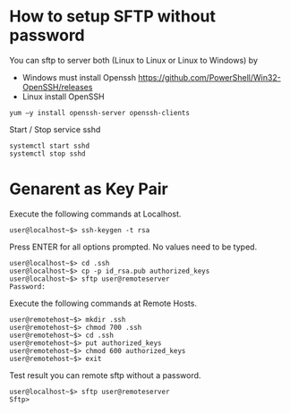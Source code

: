 # How to setup SFTP without password

You can sftp to server both (Linux to Linux or Linux to Windows) by
- Windows must install Openssh https://github.com/PowerShell/Win32-OpenSSH/releases
- Linux install OpenSSH

```
yum –y install openssh-server openssh-clients
```

Start / Stop service sshd

```
systemctl start sshd
systemctl stop sshd
```

# Genarent as Key Pair

Execute the following commands at Localhost.
```
user@localhost~$> ssh-keygen -t rsa 
```

Press ENTER for all options prompted. No values need to be typed.
```
user@localhost~$> cd .ssh
user@localhost~$> cp -p id_rsa.pub authorized_keys
user@localhost~$> sftp user@remoteserver
Password:
```

Execute the following commands at Remote Hosts.
```
user@remotehost~$> mkdir .ssh
user@remotehost~$> chmod 700 .ssh
user@remotehost~$> cd .ssh
user@remotehost~$> put authorized_keys
user@remotehost~$> chmod 600 authorized_keys
user@remotehost~$> exit
```

Test result you can remote sftp without a password.
```
user@localhost~$> sftp user@remoteserver
Sftp>
```